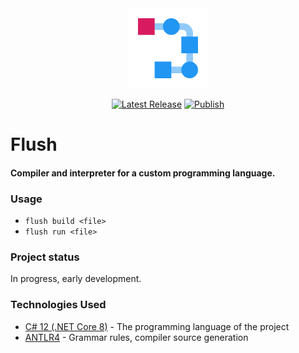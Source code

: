 <div align="center">
  <img src=".github/assets/icon.svg" style="height: 128px" alt="icon" />
</div>

<div align="center">

[![Latest Release](https://img.shields.io/badge/Latest_release-6d28d9)](https://github.com/TacticalCamel/flush/releases/latest)
[![Publish](https://github.com/TacticalCamel/flush/actions/workflows/dotnet.yml/badge.svg?event=push)](https://github.com/TacticalCamel/flush/releases/latest)

</div>

# Flush

#### Compiler and interpreter for a custom programming language.

### Usage

- `flush build <file>`
- `flush run <file>`

### Project status

In progress, early development.

### Technologies Used

- [C# 12 (.NET Core 8)](https://dotnet.microsoft.com/en-us/languages/csharp) - The programming language of the project
- [ANTLR4](https://github.com/antlr/antlr4) - Grammar rules, compiler source generation
